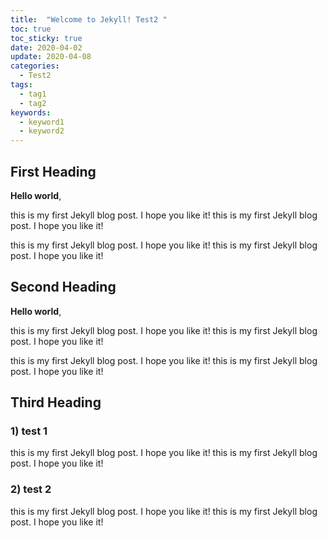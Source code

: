 ```yaml
---
title:  "Welcome to Jekyll! Test2 "
toc: true
toc_sticky: true
date: 2020-04-02
update: 2020-04-08
categories:
  - Test2
tags: 
  - tag1
  - tag2
keywords:
  - keyword1
  - keyword2
---
```


## First Heading

**Hello world**, 

this is my first Jekyll blog post. I hope you like it! this is my first Jekyll blog post. I hope you like it!

this is my first Jekyll blog post. I hope you like it! this is my first Jekyll blog post. I hope you like it!

## Second Heading

**Hello world**, 

this is my first Jekyll blog post. I hope you like it! this is my first Jekyll blog post. I hope you like it!

this is my first Jekyll blog post. I hope you like it! this is my first Jekyll blog post. I hope you like it!


## Third Heading

### 1) test 1
this is my first Jekyll blog post. I hope you like it! this is my first Jekyll blog post. I hope you like it!

### 2) test 2
this is my first Jekyll blog post. I hope you like it! this is my first Jekyll blog post. I hope you like it!

